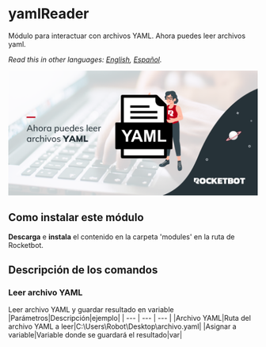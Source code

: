 # yamlReader
  
Módulo para interactuar con archivos YAML. Ahora puedes leer archivos yaml. 

*Read this in other languages: [English](Manual_yamlReader.md), [Español](Manual_yamlReader.es.md).*
  
![banner](imgs/Banner_yamlReader.png)
## Como instalar este módulo
  
__Descarga__ e __instala__ el contenido en la carpeta 'modules' en la ruta de Rocketbot.  



## Descripción de los comandos

### Leer archivo YAML
  
Leer archivo YAML y guardar resultado en variable
|Parámetros|Descripción|ejemplo|
| --- | --- | --- |
|Archivo YAML|Ruta del archivo YAML a leer|C:\Users\Robot\Desktop\archivo.yaml|
|Asignar a variable|Variable donde se guardará el resultado|var|
